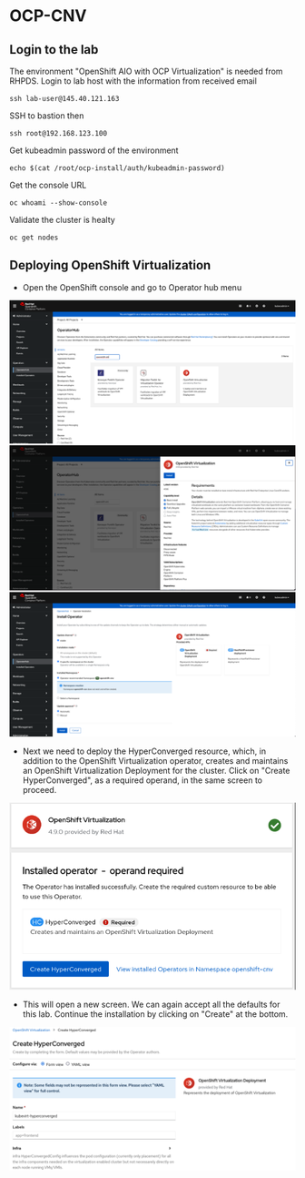 # OCP-CNV

## Login to the lab

The environment "OpenShift AIO with OCP Virtualization" is needed from RHPDS.
Login to lab host with the information from received email

```
ssh lab-user@145.40.121.163
```

SSH to bastion then

```
ssh root@192.168.123.100
```

Get kubeadmin password of the environment

```
echo $(cat /root/ocp-install/auth/kubeadmin-password)
```

Get the console URL

```
oc whoami --show-console
```

Validate the cluster is healty

```
oc get nodes
```

## Deploying OpenShift Virtualization

- Open the OpenShift console and go to Operator hub menu

![This is an image](images/1.png)
![This is an image](images/2.png)
![This is an image](images/3.png)

- Next we need to deploy the HyperConverged resource, which, in addition to the OpenShift Virtualization operator, creates and maintains an OpenShift Virtualization Deployment for the cluster. Click on "Create HyperConverged", as a required operand, in the same screen to proceed.

![This is an image](images/4.png)

- This will open a new screen. We can again accept all the defaults for this lab. Continue the installation by clicking on "Create" at the bottom.

![This is an image](images/5.png)

